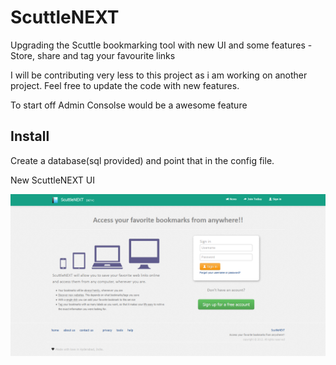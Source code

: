 # ScuttleNEXT
Upgrading the Scuttle bookmarking tool with new UI and some features - Store, share and tag your favourite links

I will be contributing very less to this project as i am working on another project. Feel free to update the code with new features.

To start off Admin Consolse would be a awesome feature

Install
-------
Create a database(sql provided) and point that in the config file.


New ScuttleNEXT UI

![Alt text](https://github.com/sainath/ScuttleNEXT/blob/master/ScuttleNEXT.png "New ScuttleNEXT UI")


